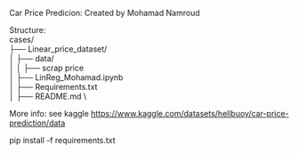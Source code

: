Car Price Predicion:
Created by Mohamad Namroud


Structure:\
cases/ \
├── Linear_price_dataset/ \
│ ├── data/ \
│ │ ├──  scrap price \
│ ├── LinReg_Mohamad.ipynb \
│ ├── Requirements.txt \
│ ├── README.md \


More info: see kaggle https://www.kaggle.com/datasets/hellbuoy/car-price-prediction/data


pip install -f requirements.txt